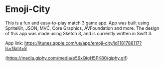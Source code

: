 # Emoji-City
This is a fun and easy-to-play match 3 game app. App was built using SpriteKit, JSON, MVC, Core Graphics, AVFoundation and more. The design of this app was made using Sketch 3, and is currently written in Swift 3.


App link: https://itunes.apple.com/us/app/emoji-city/id1181788117?ls=1&mt=8 

(https://media.giphy.com/media/e56xQigH5PK80/giphy.gif)

